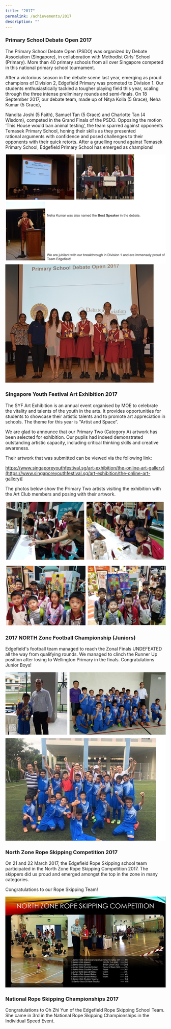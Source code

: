 ```yaml
---
title: "2017"
permalink: /achievements/2017
description: ""
---
```

### Primary School Debate Open 2017 

The Primary School Debate Open (PSDO) was organized by Debate Association (Singapore), in collaboration with Methodist Girls’ School (Primary). More than 40 primary schools from all over Singapore competed in this national primary school tournament.

After a victorious season in the debate scene last year, emerging as proud champions of Division 2, Edgefield Primary was promoted to Division 1. Our students enthusiastically tackled a tougher playing field this year, scaling through the three intense preliminary rounds and semi-finals. On 18 September 2017, our debate team, made up of Nitya Kolla (5 Grace), Neha Kumar (5 Grace),

Nandita Joshi (5 Faith), Samuel Tan (5 Grace) and Charlotte Tan (4 Wisdom), competed in the Grand Finals of the PSDO. Opposing the motion ‘This House would ban animal testing’, the team sparred against opponents Temasek Primary School, honing their skills as they presented rational arguments with confidence and posed challenges to their opponents with their quick retorts. After a gruelling round against Temasek Primary School, Edgefield Primary School has emerged as champions!

![](/images/achievements%202017%201.png)
![](/images/PSDO%20champions.jpeg)

### Singapore Youth Festival Art Exhibition 2017

The SYF Art Exhibition is an annual event organised by MOE to celebrate the vitality and talents of the youth in the arts. It provides opportunities for students to showcase their artistic talents and to promote art appreciation in schools. The theme for this year is "Artist and Space”.

We are glad to announce that our Primary Two (Category A) artwork has been selected for exhibition. Our pupils had indeed demonstrated outstanding artistic capacity, including critical thinking skills and creative awareness.

Their artwork that was submitted can be viewed via the following link:

[https://www.singaporeyouthfestival.sg/art-exhibition/the-online-art-gallery](https://www.singaporeyouthfestival.sg/art-exhibition/the-online-art-gallery)[  
](https://www.singaporeyouthfestival.sg/art-exhibition/the-online-art-gallery)

 
The photos below show the Primary Two artists visiting the exhibition with the Art Club members and posing with their artwork.

![](/images/achievements%202017%202.png)

### 2017 NORTH Zone Football Championship (Juniors)  

Edgefield's football team managed to reach the Zonal Finals UNDEFEATED all the way from qualifying rounds. We managed to clinch the Runner Up position after losing to Wellington Primary in the finals. Congratulations Junior Boys!

![](/images/achievements%202017%203.png)

### North Zone Rope Skipping Competition 2017

On 21 and 22 March 2017, the Edgefield Rope Skipping school team participated in the North Zone Rope Skipping Competition 2017. The skippers did us proud and emerged amongst the top in the zone in many categories.  

Congratulations to our Rope Skipping Team!

![](/images/achievements%202017%204.jpeg)

### National Rope Skipping Championships 2017


Congratulations to Oh Zhi Yun of the Edgefield Rope Skipping School Team. She came in 3rd in the National Rope Skipping Championships in the Individual Speed Event.